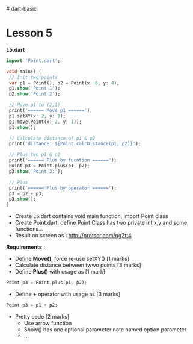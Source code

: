 ﻿﻿# dart-basic

# Lesson 5
**L5.dart** 
 ```dart
import 'Point.dart';

void main() {
  // Init two points
  var p1 = Point(), p2 = Point(x: 6, y: 4);
  p1.show('Point 1');
  p2.show('Point 2');

  // Move p1 to (2,1)
  print('====== Move p1 ======');
  p1.setXY(x: 2, y: 1);
  p1.move(Point(x: 2, y: 1));
  p1.show();

  // Calculate distance of p1 & p2
  print('distance: ${Point.calcDistance(p1, p2)}');

  // Plus two p1 & p2
  print('====== Plus by fucntion ======');
  Point p3 = Point.plus(p1, p2);
  p3.show('Point 3:');

  // Plus
  print('====== Plus by operator ======');
  p3 = p2 + p3;
  p3.show();
}
 ```
* Create L5.dart contains void main function, import Point class
* Create Point.dart, define Point Class has two private int x,y and some functions...
* Result on screen as : http://prntscr.com/ng2tt4
  
**Requirements** : 
-  Define **Move()**, force re-use setXY() [1 marks]
-  Calculate distance between twwo points [3 marks]
-  Define **Plus()** with usage as [1 mark]
 ```dart
 Point p3 = Point.plus(p1, p2);
 ```
 -  Define **+** operator with usage as [3 marks]
 ```dart
 Point p3 = p1 + p2;
 ``` 
- Pretty code [2 marks]
  - Use arrow function
  - Show() has one optional parameter note named option parameter
  - ...

  
